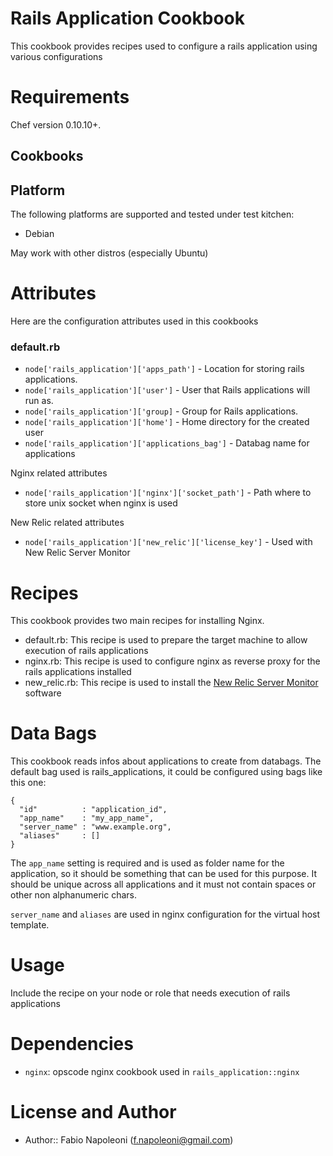Rails Application Cookbook
==========================

This cookbook provides recipes used to configure a rails application
using various configurations

Requirements
============

Chef version 0.10.10+.

Cookbooks
---------

Platform
--------

The following platforms are supported and tested under test kitchen:

* Debian

May work with other distros (especially Ubuntu)

Attributes
==========

Here are the configuration attributes used in this cookbooks

### default.rb

* `node['rails_application']['apps_path']` - Location for storing rails applications.
* `node['rails_application']['user']` - User that Rails applications will run as.
* `node['rails_application']['group]` - Group for Rails applications.
* `node['rails_application']['home']` - Home directory for the created user
* `node['rails_application']['applications_bag']` - Databag name for applications

Nginx related attributes

* `node['rails_application']['nginx']['socket_path']` - Path where to store unix socket when nginx is used

New Relic related attributes

* `node['rails_application']['new_relic']['license_key']` - Used with New Relic Server Monitor

Recipes
=======

This cookbook provides two main recipes for installing Nginx.

* default.rb: This recipe is used to prepare the target machine to allow
 execution of rails applications
* nginx.rb: This recipe is used to configure nginx as reverse proxy for the
 rails applications installed
* new_relic.rb: This recipe is used to install the [New Relic Server Monitor](https://newrelic.com/docs/server/) software

Data Bags
=========

This cookbook reads infos about applications to create from databags. The default bag used
is rails_applications, it could be configured using bags like this one:

    {
      "id"          : "application_id",
      "app_name"    : "my_app_name",
      "server_name" : "www.example.org",
      "aliases"     : []
    }

The `app_name` setting is required and is used as folder name for the application, so it should
be something that can be used for this purpose. It should be unique across all applications and
 it must not contain spaces or other non alphanumeric chars.

`server_name` and `aliases` are used in nginx configuration for the virtual host template.

Usage
=====

Include the recipe on your node or role that needs execution of rails applications

Dependencies
============

* `nginx`: opscode nginx cookbook used in `rails_application::nginx`

License and Author
==================

- Author:: Fabio Napoleoni (<f.napoleoni@gmail.com>)

